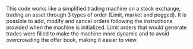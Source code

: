 This code works like a simplified trading machine on a stock exchange, trading an asset through 3 types of order (Limit, market and pegged). 
It is possible to add, modify and cancel orders following the instructions provided when the machine is initialized.
Limit orders that would generate trades were filled to make the machine more dynamic and to avoid overcrowding the offer book, making it easier to view.


